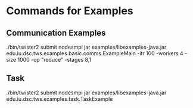 Commands for Examples
=====================


Communication Examples
----------------------

./bin/twister2 submit nodesmpi jar examples/libexamples-java.jar edu.iu.dsc.tws.examples.basic.comms.ExampleMain -itr 100 -workers 4 -size 1000 -op "reduce" -stages 8,1

Task
----

./bin/twister2 submit nodesmpi jar examples/libexamples-java.jar edu.iu.dsc.tws.examples.task.TaskExample






